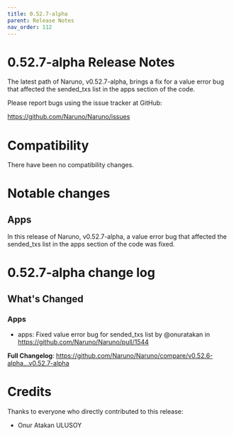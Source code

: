 ```yaml
---
title: 0.52.7-alpha
parent: Release Notes
nav_order: 112
---
```


# 0.52.7-alpha Release Notes

The latest path of Naruno, v0.52.7-alpha, brings a fix for a value error bug that affected the sended_txs list in the apps section of the code. 

Please report bugs using the issue tracker at GitHub:

<https://github.com/Naruno/Naruno/issues>

# Compatibility

There have been no compatibility changes.

# Notable changes

## Apps
In this release of Naruno, v0.52.7-alpha, a value error bug that affected the sended_txs list in the apps section of the code was fixed.

# 0.52.7-alpha change log

<!-- Release notes generated using configuration in .github/release.yml at master -->

## What's Changed
### Apps
* apps: Fixed value error bug for sended_txs list by @onuratakan in https://github.com/Naruno/Naruno/pull/1544


**Full Changelog**: https://github.com/Naruno/Naruno/compare/v0.52.6-alpha...v0.52.7-alpha

# Credits

Thanks to everyone who directly contributed to this release:

- Onur Atakan ULUSOY
